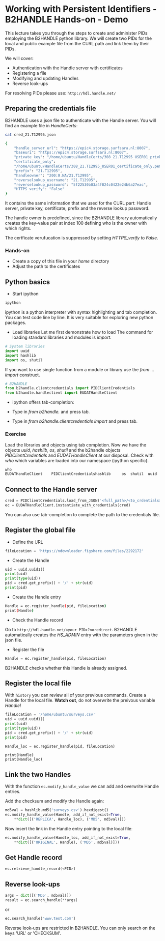 # Working with Persistent Identifiers - B2HANDLE Hands-on - Demo
This lecture takes you through the steps to create and administer PIDs employing the B2HANDLE python library.
We will create two PIDs for the local and public example file from the CURL path and link them by their PIDs.

We will cover:

- Authentication with the Handle server with certificates
- Registering a file 
- Modifying and updating Handles
- Reverse look-ups


For resolving PIDs please use:
`http://hdl.handle.net/`

## Preparing the credentials file
B2HANDLE uses a json file to authenticate with the Handle server.
You will find an example file in *HandleCerts*:

```sh
cat cred_21.T12995.json

{
    "handle_server_url": "https://epic4.storage.surfsara.nl:8007",
    "baseuri": "https://epic4.storage.surfsara.nl:8007",
    "private_key": "/home/ubuntu/HandleCerts/308_21.T12995_USER01_privkey.pem",
    "certificate_only": 
    "/home/ubuntu/HandleCerts/308_21.T12995_USER01_certificate_only.pem",
    "prefix": "21.T12995",
    "handleowner": "200:0.NA/21.T12995",
    "reverselookup_username": "21.T12995",
    "reverselookup_password": "5f22530b03a4f024c0422e24b6a27eac",
    "HTTPS_verify": "False"
}
```
It contains the same information that we used for the CURL part: Handle server, private key, certificate, prefix and the reverse lookup password.

The handle owner is predefined, since the B2HANDLE library automatically creates the key-value pair at index 100 defining who is the owner with which rights.

The certficate verufucation is suppressed by setting *HTTPS_verify* to *False*.

### Hands-on
- Create a copy of this file in your *home* directory
- Adjust the path to the certificates

## Python basics
- Start ipython

 ```sh
 ipython
 ```
ipython is a python interpreter with syntax highlighting and tab completion. You can test code line by line. It is very suitable for exploring new python packages.

- Load libraries
 Let me first demonstrate how to load 
 The command for loading standard libraries and modules is *import*.

 ```python
 # System libraries
 import uuid
 import hashlib
 import os, shutil
 ```
 
 If you want to use single function from a module or library use the *from ... import* construct.
 
 ```py
 # B2HANDLE
 from b2handle.clientcredentials import PIDClientCredentials
 from b2handle.handleclient import EUDATHandleClient
 ```
   
- ipython offers tab-completion: 

 - Type in *from b2handle.* and press tab.
 - Type in *from b2handle.clientcredentials import* and press tab.
 
### Exercise
Load the libraries and objects using tab completion.
Now we have the objects *uuid*, *hashlib*, *os*, *shutil* and the b2handle objects *PIDClientCredentials* and *EUDATHandleClient* at our disposal. Check with *who* which variables are loaded into our namespace (ipython specific).
 
```py
who
EUDATHandleClient	 PIDClientCredentialshashlib	 os	 shutil	 uuid
```

## Connect to the Handle server
```py
cred = PIDClientCredentials.load_from_JSON('<full_path>/<to_crdentials>.json')
ec = EUDATHandleClient.instantiate_with_credentials(cred)
```
You can also use tab-completion to complete the path to the credentials file.

## Register the global file
- Define the URL

 ```py
 fileLocation = 'https://ndownloader.figshare.com/files/2292172'
 ```
- Create the Handle

 ```py
 uid = uuid.uuid1()
 print(uid)
 print(type(uid))
 pid = cred.get_prefix() + '/' + str(uid)
 print(pid)
 ```
- Create the Handle entry

 ```sh
 Handle = ec.register_handle(pid, fileLocation)
 print(Handle)
 ```
 
- Check the Handle record

 Go to `http://hdl.handle.net/<your PID>?noredirect`.
 B2HANDLE automatically creates the *HS_ADMIN* entry with the parameters given in the json file.

- Register the file

 ```py
 Handle = ec.register_handle(pid, fileLocation)
 ```
 B2HANDLE checks whether this Handle is already assigned.
 
## Register the local file
With `history` you can review all of your previous commands.
Create a Handle for the local file. **Watch out**, do not overwrite the preivous variable *Handle*!

```py
fileLocation = '/home/ubuntu/surveys.csv'
uid = uuid.uuid1()
print(uid)
print(type(uid))
pid = cred.get_prefix() + '/' + str(uid)
print(pid)

Handle_loc = ec.register_handle(pid, fileLocation)
```

```
print(Handle)
print(Handle_loc)
```

## Link the two Handles
With the function `ec.modify_handle_value` we can add and overwrite Handle entries.

Add the checksum and modify the Handle again:

```py
md5val = hashlib.md5('surveys.csv').hexdigest()
ec.modify_handle_value(Handle, add_if_not_exist=True, 
	**dict([('REPLICA', Handle_loc), ('MD5', md5val)]))
```

Now insert the link in the Handle entry pointing to the local file:

```py
ec.modify_handle_value(Handle_loc, add_if_not_exist=True, 
	**dict([('ORIGINAL', Handle), ('MD5', md5val)]))
```

## Get Handle record

```py
ec.retrieve_handle_record(<PID>)
```

## Reverse look-ups

```py
args = dict([('MD5', md5val)])
result = ec.search_handle(**args)
```
or

```py
ec.search_handle('www.test.com')
```

Reverse look-ups are restricted in B2HANDLE. You can only search on the keys 'URL' or 'CHECKSUM'.

